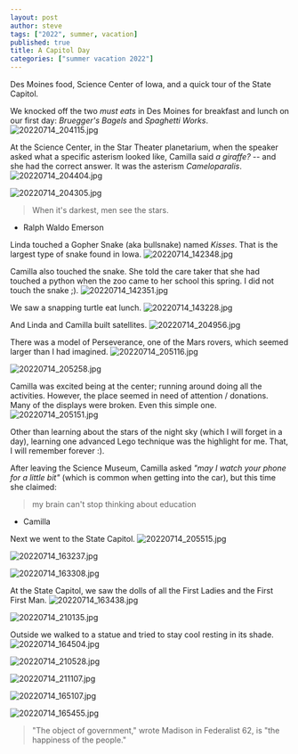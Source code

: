 ```yaml
---
layout: post
author: steve
tags: ["2022", summer, vacation]
published: true
title: A Capitol Day
categories: ["summer vacation 2022"]
---
```

Des Moines food, Science Center of Iowa, and a quick tour of the State Capitol.  

We knocked off the two *must eats* in Des Moines for breakfast and lunch on our first day: *Bruegger's Bagels* and *Spaghetti Works*.
![20220714_204115.jpg]({{site.pics_url}}/20220714_204115.jpg)

At the Science Center, in the Star Theater planetarium, when the speaker asked what a specific asterism looked like, Camilla said *a giraffe?* -- and she had the correct answer. It was the asterism *Cameloparalis*.
![20220714_204404.jpg]({{site.pics_url}}/20220714_204404.jpg)

![20220714_204305.jpg]({{site.pics_url}}/20220714_204305.jpg)
> When it's darkest, men see the stars. 
- Ralph Waldo Emerson

Linda touched a Gopher Snake (aka bullsnake) named *Kisses*. That is the largest type of snake found in Iowa.
![20220714_142348.jpg]({{site.pics_url}}/20220714_142348.jpg)

Camilla also touched the snake. She told the care taker that she had touched a python when the zoo came to her school this spring.  I did not touch the snake ;).
![20220714_142351.jpg]({{site.pics_url}}/20220714_142351.jpg)

We saw a snapping turtle eat lunch.
![20220714_143228.jpg]({{site.pics_url}}/20220714_143228.jpg)

And Linda and Camilla built satellites.
![20220714_204956.jpg]({{site.pics_url}}/20220714_204956.jpg)

There was a model of Perseverance, one of the Mars rovers, which seemed larger than I had imagined.
![20220714_205116.jpg]({{site.pics_url}}/20220714_205116.jpg)

![20220714_205258.jpg]({{site.pics_url}}/20220714_205258.jpg)

Camilla was excited being at the center; running around doing all the activities.  However, the place seemed in need of attention / donations.  Many of the displays were broken. Even this simple one.
![20220714_205151.jpg]({{site.pics_url}}/20220714_205151.jpg)

Other than learning about the stars of the night sky (which I will forget in a day), learning one advanced Lego technique was the highlight for me.  That, I will remember forever :).

After leaving the Science Museum, Camilla asked *"may I watch your phone for a little bit"* (which is common when getting into the car), but this time she claimed:

> my brain can't stop thinking about education
 
- Camilla

Next we went to the State Capitol.
![20220714_205515.jpg]({{site.pics_url}}/20220714_205515.jpg)

![20220714_163237.jpg]({{site.pics_url}}/20220714_163237.jpg)

![20220714_163308.jpg]({{site.pics_url}}/20220714_163308.jpg)

At the State Capitol, we saw the dolls of all the First Ladies and the First First Man.
![20220714_163438.jpg]({{site.pics_url}}/20220714_163438.jpg)

![20220714_210135.jpg]({{site.pics_url}}/20220714_210135.jpg)

Outside we walked to a statue and tried to stay cool resting in its shade.
![20220714_164504.jpg]({{site.pics_url}}/20220714_164504.jpg)

![20220714_210528.jpg]({{site.pics_url}}/20220714_210528.jpg)

![20220714_211107.jpg]({{site.pics_url}}/20220714_211107.jpg)

![20220714_165107.jpg]({{site.pics_url}}/20220714_165107.jpg)

![20220714_165455.jpg]({{site.pics_url}}/20220714_165455.jpg)

> "The object of government," wrote Madison in Federalist 62, is "the happiness of the people."
